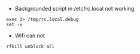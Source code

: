 * Backgrounded script in /etc/rc.local not working 

```
exec 2> /tmp/rc.local.debug
set -x
```

* Wifi can not 

```
rfkill unblock all
```